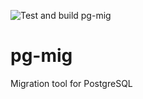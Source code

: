 ![Test and build pg-mig](https://github.com/djordjev/pg-mig/workflows/Test%20and%20build%20pg-mig/badge.svg?branch=master)

# pg-mig
Migration tool for PostgreSQL
